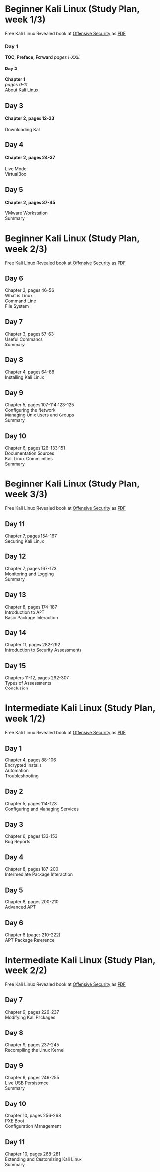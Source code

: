 # Beginner Kali Linux (Study Plan, week 1/3)  
Free Kali Linux Revealed book at [Offensive Security](https://kali.training/) as [PDF](https://kali.training/downloads/Kali-Linux-Revealed-2021-edition.pdf)  

### Day 1  
**TOC, Preface, Forward**
*pages I-XXIII*  
  
#### Day 2  
**Chapter 1**  
*pages 0-11*  
About Kali Linux  

## Day 3  
#### Chapter 2, pages 12-23  
Downloading Kali  

## Day 4  
#### Chapter 2, pages 24-37  
Live Mode  
VirtualBox  

## Day 5  
#### Chapter 2, pages 37-45  
VMware Workstation  
Summary  


# Beginner Kali Linux (Study Plan, week 2/3)  
Free Kali Linux Revealed book at [Offensive Security](https://kali.training/) as [PDF](https://kali.training/downloads/Kali-Linux-Revealed-2021-edition.pdf)  

## Day 6  
Chapter 3, pages 46-56  
What is Linux  
Command Line  
File System  

## Day 7  
Chapter 3, pages 57-63  
Useful Commands  
Summary  

## Day 8  
Chapter 4, pages 64-88  
Installing Kali Linux  

## Day 9  
Chapter 5, pages 107-114:123-125   
Configuring the Network  
Managing Unix Users and Groups  
Summary  

## Day 10  
Chapter 6, pages 126-133:151  
Documentation Sources  
Kali Linux Communities  
Summary  


# Beginner Kali Linux (Study Plan, week 3/3)  
Free Kali Linux Revealed book at [Offensive Security](https://kali.training/) as [PDF](https://kali.training/downloads/Kali-Linux-Revealed-2021-edition.pdf)  

## Day 11  
Chapter 7, pages 154-167  
Securing Kali Linux  

## Day 12  
Chapter 7, pages 167-173  
Monitoring and Logging  
Summary  

## Day 13  
Chapter 8, pages 174-187  
Introduction to APT  
Basic Package Interaction  

## Day 14  
Chapter 11, pages 282-292  
Introduction to Security Assessments  

## Day 15  
Chapters 11-12, pages 292-307  
Types of Assessments  
Conclusion  


# Intermediate Kali Linux (Study Plan, week 1/2)  
Free Kali Linux Revealed book at [Offensive Security](https://kali.training/) as [PDF](https://kali.training/downloads/Kali-Linux-Revealed-2021-edition.pdf)  

## Day 1  
Chapter 4, pages 88-106  
Encrypted Installs  
Automation  
Troubleshooting  

## Day 2  
Chapter 5, pages 114-123  
Configuring and Managing Services  

## Day 3  
Chapter 6, pages 133-153  
Bug Reports  

## Day 4  
Chapter 8, pages 187-200  
Intermediate Package Interaction  

## Day 5  
Chapter 8, pages 200-210  
Advanced APT  

## Day 6  
Chapter 8 (pages 210-222)  
APT Package Reference  


# Intermediate Kali Linux (Study Plan, week 2/2)  
Free Kali Linux Revealed book at [Offensive Security](https://kali.training/) as [PDF](https://kali.training/downloads/Kali-Linux-Revealed-2021-edition.pdf)  

## Day 7  
Chapter 9, pages 226-237  
Modifying Kali Packages  

## Day 8  
Chapter 9, pages 237-245  
Recompiling the Linux Kernel  

## Day 9  
Chapter 9, pages 246-255  
Live USB Persistence  
Summary  

## Day 10  
Chapter 10, pages 256-268  
PXE Boot  
Configuration Management  

## Day 11  
Chapter 10, pages 268-281  
Extending and Customizing Kali Linux  
Summary  
